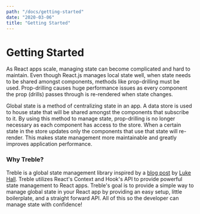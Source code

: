 ```yaml
---
path: "/docs/getting-started"
date: "2020-03-06"
title: "Getting Started"
---
```

# Getting Started

As React apps scale, managing state can become complicated and hard to maintain. Even though React.js manages local state well, when state needs to be shared amongst components, methods like prop-drilling must be used.  Prop-drilling causes huge performance issues as every component the prop (drills) passes through is re-rendered when state changes.

Global state is a method of centralizing state in an app.  A data store is used to house state that will be shared amongst the components that subscribe to it. By using this method to manage state, prop-drilling is no longer necessary as each component has access to the store.  When a certain state in the store updates only the components that use that state will re-render. This makes state management more maintainable and greatly improves application performance.


### Why Treble?

Treble is a global state management library inspired by a [blog post](https://medium.com/simply/state-management-with-react-hooks-and-context-api-at-10-lines-of-code-baf6be8302c) by [Luke Hall](https://medium.com/@luke.hall). Treble utilizes React's Context and Hook's API to provide powerful state management to React apps. Treble's goal is to provide a simple way to manage global state in your React app by providing an easy setup, little boilerplate, and a straight forward API. All of this so the developer can manage state with confidence!
